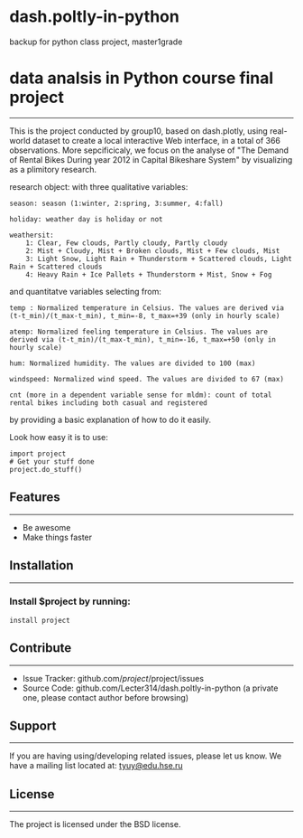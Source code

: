 # dash.poltly-in-python
backup for python class project, master1grade


# data analsis in Python course final project
-------


This is the project conducted by group10, based on dash.plotly, using real-world dataset to create a local interactive Web interface, in a total of 366 observations.
More sepcificicaly, we focus on the analyse of "The Demand of Rental Bikes During year 2012 in Capital Bikeshare System" by visualizing 
as a plimitory research.


research object:
with three qualitative variables:

    season: season (1:winter, 2:spring, 3:summer, 4:fall)

    holiday: weather day is holiday or not
    
    weathersit:
        1: Clear, Few clouds, Partly cloudy, Partly cloudy
        2: Mist + Cloudy, Mist + Broken clouds, Mist + Few clouds, Mist
        3: Light Snow, Light Rain + Thunderstorm + Scattered clouds, Light Rain + Scattered clouds
        4: Heavy Rain + Ice Pallets + Thunderstorm + Mist, Snow + Fog

and quantitatve variables selecting from:

    temp : Normalized temperature in Celsius. The values are derived via (t-t_min)/(t_max-t_min), t_min=-8, t_max=+39 (only in hourly scale)

    atemp: Normalized feeling temperature in Celsius. The values are derived via (t-t_min)/(t_max-t_min), t_min=-16, t_max=+50 (only in hourly scale)

    hum: Normalized humidity. The values are divided to 100 (max)

    windspeed: Normalized wind speed. The values are divided to 67 (max)

    cnt (more in a dependent variable sense for mldm): count of total rental bikes including both casual and registered

by providing a basic explanation of how to do it easily.

Look how easy it is to use:

    import project
    # Get your stuff done
    project.do_stuff()

## Features
-------

- Be awesome
- Make things faster

## Installation
-------

### Install $project by running:

    install project

## Contribute
-------

- Issue Tracker: github.com/$project/$project/issues
- Source Code: github.com/Lecter314/dash.poltly-in-python (a private one, please contact author before browsing)

## Support
-------

If you are having using/developing related issues, please let us know.
We have a mailing list located at: tyuy@edu.hse.ru

## License
-------

The project is licensed under the BSD license.
